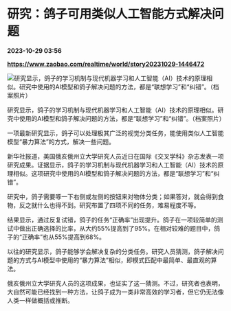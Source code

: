 # 研究：鸽子可用类似人工智能方式解决问题

**2023-10-29 03:56**

**https://www.zaobao.com/realtime/world/story20231029-1446472**

![研究显示，鸽子的学习机制与现代机器学习和人工智能（AI）技术的原理相似。研究中使用的AI模型和鸽子解决问题的方法，都是“联想学习”和“纠错”。（档案照片）](https://static.zaobao.com/s3fs-public/styles/article_large_full/public/articles/2023/10/29/IMGL0024EFBD81.jpg?itok=4r0vVhLO "研究显示，鸽子的学习机制与现代机器学习和人工智能（AI）技术的原理相似。研究中使用的AI模型和鸽子解决问题的方法，都是“联想学习”和“纠错”。（档案照片）")

研究显示，鸽子的学习机制与现代机器学习和人工智能（AI）技术的原理相似。研究中使用的AI模型和鸽子解决问题的方法，都是“联想学习”和“纠错”。（档案照片）

一项最新研究显示，鸽子可以处理极其广泛的视觉分类任务，能使用类似人工智能模型“暴力算法”的方式，解决一些问题。

新华社报道，美国俄亥俄州立大学研究人员近日在国际《交叉学科》杂志发表一项研究成果。证据显示，鸽子的学习机制与现代机器学习和人工智能（AI）技术的原理相似。这项研究中使用的AI模型和鸽子解决问题的方法，都是“联想学习”和“纠错”。

研究中，鸽子需要啄一下右侧或左侧的按钮来对物体分类；如果答对，就会得到食物，反之就什么也得不到。研究布置了四项不同的任务，难易程度不等。

结果显示，通过反复试错，鸽子的任务“正确率”出现提升。鸽子在一项较简单的测试中做出正确选择的比率，从大约55%提高到了95%。在相对较难的题目中，鸽子的“正确率”也从55%提高到68%。

以往的研究显示，鸽子能够学会解决复杂的分类任务。研究人员猜测，鸽子解决问题的方式与AI模型中使用的“暴力算法”相似，即模式匹配中最简单、最直观的算法。

俄亥俄州立大学研究人员的这项成果，也证实了这一猜测。不过，研究者也表明，大自然可能已经找到一种方法，让鸽子成为一类非常高效的学习者，但它仍无法像人类一样做概括或推断。